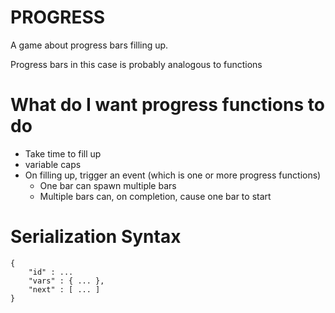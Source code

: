 # PROGRESS

A game about progress bars filling up.

Progress bars in this case is probably analogous to functions

# What do I want progress functions to do

- Take time to fill up
- variable caps
- On filling up, trigger an event (which is one or more progress functions)
    - One bar can spawn multiple bars
    - Multiple bars can, on completion, cause one bar to start

# Serialization Syntax

```
{
    "id" : ...
    "vars" : { ... },
    "next" : [ ... ]
}
```
